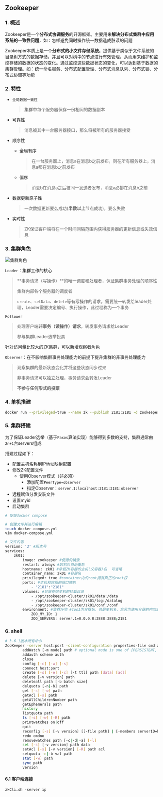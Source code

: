## Zookeeper

### 1. 概述

​		  Zookeeper是一个**分布式协调服务**的开源框架。主要用来**解决分布式集群中应用系统的一致性问题**，如：怎样避免同时操作统一数据造成脏读的问题

​		  Zookeeper本质上是一个**分布式的小文件存储系统**。提供基于类似于文件系统的目录树方式的数据存储，并且可以对树中的节点进行有效管理，从而用来维护和监控存储的数据的状态的变化。通过监控这些数据状态的变化，可以达到基于数据的集群管理。如：统一命名服务、分布式配置管理、分布式消息队列、分布式锁、分布式协调等功能

### 2. 特性

+ `全局数据一致性`

  > 集群中每个服务器保存一份相同的数据副本

+ 可靠性

  > 消息被其中一台服务器接口，那么将被所有的服务器接受

+ 顺序性

  + 全局有序

    > 在一台服务器上，消息a在消息b之前发布，则在所有服务器上，消息a都在消息b之前发布

  + 偏序

    > 消息b在消息a之后被同一发送者发布，消息a必排在消息b之前

+ 数据更新原子性

  > 一次数据更新要么成功(**半数以上**节点成功)，要么失败

+ 实时性

  > ZK保证客户端将在一个时间间隔范围内获得服务器的更新信息或失效信息

### 3. 集群角色

![集群角色](https://gitee.com/hiloj/imgs/raw/master/test/zk集群角色.png)

`Leader`：集群工作的核心

> **事务请求（写操作）**的唯一调度和处理者，保证集群事务处理的顺序性
>
> 集群内部各个服务器的调度者
>
> `create`、`setData`、`delete`等有写操作的请求，需要统一转发给leader处理，Leader需要决定编号、执行操作，此过程称为一个事务

`Follower`

> 处理客户端**非事务（读操作）请求**，转发事务请求给Leader
>
> 参与集群Leader选举投票

针对访问量比较大的ZK集群，可以新增观察者角色

`Observer`：在不影响集群事务处理能力的前提下提升集群的非事务处理能力

> 观察集群的最新状态变化并将这些状态同步过来
>
> 非事务请求可以独立处理，事务请求会转发Leader
>
> **不参与任何形式的投票**

### 4. 单机搭建

~~~bash
docker run --privileged=true --name zk --publish 2181:2181 -d zookeeper
~~~

### 5. 集群搭建

为了保证Leader选举（基于`Paxos`算法实现）能够得到多数的支持，集群通常由`2n+1`台servers组成

搭建过程如下：

+ 配置主机名称到IP地址映射配置
+ 修改ZK配置文件
  + 使用Observer模式（非必须）
    + 添加配置`PeerType=observer`
    + 指定Observer：`server.1:localhost:2181:3181:observer`
+ 远程赋值分发安装文件
+ 设置myid
+ 启动集群

~~~bash
# 安装docker compose

# 创建文件并进行编辑
touch docker-compose.yml
vim docker-compose.yml

# 文件内容
version: '3' #版本号
services:
	zk01:
		image: zookeeper #使用的镜像
		restart: always #宕机后自动重启
		hostname： zk01 #承载ZK容器的主机(父容器)名  可省略
		container_name: zk01 #容器名
		privileged: true #container内的root拥有真正的root权
		ports: #主机和容器的端口映射
			- "2181":"2181"
		volumes: #容器在宿主机的挂载目录
			- /opt/zookeeper-cluster/zk01/data:/data
			- /opt/zookeeper-cluster/zk01/log:/datalog
			- /opt/zookeeper-cluster/zk01/conf:/conf
		environment: #集群环境 #zoo1为容器名，也是主机名，意思为使用容器的内网通信（1）Zookeeper3.5 中指定的 ZOO_SERVERS 参数的 IP 地址和端口号后面多加了 “;2181 ”。（2）ZOO_SERVERS 指定ip时本机的ip地址写 0.0.0.0。
			ZOO_MY_ID: 1
			ZOO_SERVERS: server.1=0.0.0.0:2888:3888;2181

~~~

### 6. shell

~~~bash
# 3.6.1版本所有命令
ZooKeeper -server host:port -client-configuration properties-file cmd args
        addWatch [-m mode] path # optional mode is one of [PERSISTENT, PERSISTENT_RECURSIVE] - default is PERSISTENT_RECURSIVE
        addauth scheme auth
        close 
        config [-c] [-w] [-s]
        connect host:port
        create [-s] [-e] [-c] [-t ttl] path [data] [acl]
        delete [-v version] path
        deleteall path [-b batch size]
        delquota [-n|-b] path
        get [-s] [-w] path
        getAcl [-s] path
        getAllChildrenNumber path
        getEphemerals path
        history 
        listquota path
        ls [-s] [-w] [-R] path
        printwatches on|off
        quit 
        reconfig [-s] [-v version] [[-file path] | [-members serverID=host:port1:port2;port3[,...]*]] | [-add serverId=host:port1:port2;port3[,...]]* [-remove serverId[,...]*]
        redo cmdno
        removewatches path [-c|-d|-a] [-l]
        set [-s] [-v version] path data
        setAcl [-s] [-v version] [-R] path acl
        setquota -n|-b val path
        stat [-w] path
        sync path
        version
~~~

#### 6.1 客户端连接

~~~shell
zkCli.sh -server ip
~~~

